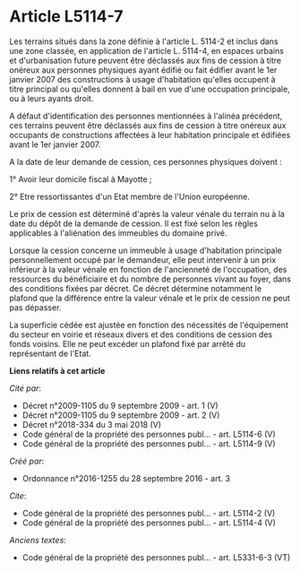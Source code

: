 # Article L5114-7

Les terrains situés dans la zone définie à l'article L. 5114-2 et inclus dans une zone classée, en application de l'article
L. 5114-4, en espaces urbains et d'urbanisation future peuvent être déclassés aux fins de cession à titre onéreux aux
personnes physiques ayant édifié ou fait édifier avant le 1er janvier 2007 des constructions à usage d'habitation qu'elles
occupent à titre principal ou qu'elles donnent à bail en vue d'une occupation principale, ou à leurs ayants droit. 

A défaut d'identification des personnes mentionnées à l'alinéa précédent, ces terrains peuvent être déclassés aux fins de
cession à titre onéreux aux occupants de constructions affectées à leur habitation principale et édifiées avant le 1er
janvier 2007. 

A la date de leur demande de cession, ces personnes physiques doivent : 

1° Avoir leur domicile fiscal à Mayotte ; 

2° Etre ressortissantes d'un Etat membre de l'Union européenne. 

Le prix de cession est déterminé d'après la valeur vénale du terrain nu à la date du dépôt de la demande de cession. Il est
fixé selon les règles applicables à l'aliénation des immeubles du domaine privé. 

Lorsque la cession concerne un immeuble à usage d'habitation principale personnellement occupé par le demandeur, elle peut
intervenir à un prix inférieur à la valeur vénale en fonction de l'ancienneté de l'occupation, des ressources du bénéficiaire
et du nombre de personnes vivant au foyer, dans des conditions fixées par décret. Ce décret détermine notamment le plafond
que la différence entre la valeur vénale et le prix de cession ne peut pas dépasser. 

La superficie cédée est ajustée en fonction des nécessités de l'équipement du secteur en voirie et réseaux divers et des
conditions de cession des fonds voisins. Elle ne peut excéder un plafond fixé par arrêté du représentant de l'Etat.

**Liens relatifs à cet article**

_Cité par_:

  - Décret n°2009-1105 du 9 septembre 2009 - art. 1 (V)
  - Décret n°2009-1105 du 9 septembre 2009 - art. 2 (V)
  - Décret n°2018-334 du 3 mai 2018 (V)
  - Code général de la propriété des personnes publ... - art. L5114-6 (V)
  - Code général de la propriété des personnes publ... - art. L5114-9 (V)

_Créé par_:

  - Ordonnance n°2016-1255 du 28 septembre 2016 - art. 3

_Cite_:

  - Code général de la propriété des personnes publ... - art. L5114-2 (V)
  - Code général de la propriété des personnes publ... - art. L5114-4 (V)

_Anciens textes_:

  - Code général de la propriété des personnes publ... - art. L5331-6-3 (VT)
